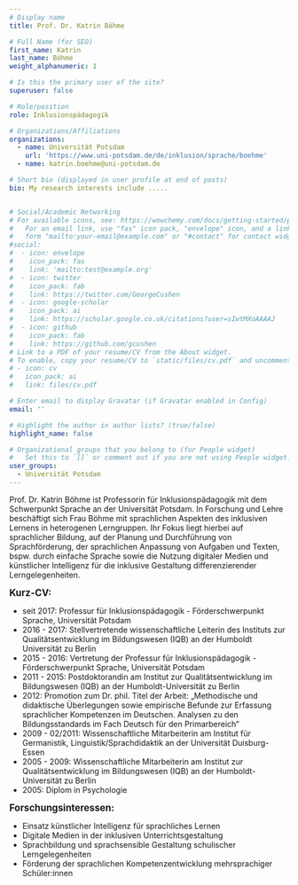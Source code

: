 ```yaml
---
# Display name
title: Prof. Dr. Katrin Böhme

# Full Name (for SEO)
first_name: Katrin
last_name: Böhme
weight_alphanumeric: 1

# Is this the primary user of the site?
superuser: false

# Role/position
role: Inklusionspädagogik

# Organizations/Affiliations
organizations:
  - name: Universität Potsdam
    url: 'https://www.uni-potsdam.de/de/inklusion/sprache/boehme'
  - name: katrin.boehme@uni-potsdam.de

# Short bio (displayed in user profile at end of posts)
bio: My research interests include .....


# Social/Academic Networking
# For available icons, see: https://wowchemy.com/docs/getting-started/page-builder/#icons
#   For an email link, use "fas" icon pack, "envelope" icon, and a link in the
#   form "mailto:your-email@example.com" or "#contact" for contact widget.
#social:
#  - icon: envelope
#    icon_pack: fas
#    link: 'mailto:test@example.org'
#  - icon: twitter
#    icon_pack: fab
#    link: https://twitter.com/GeorgeCushen
#  - icon: google-scholar
#    icon_pack: ai
#    link: https://scholar.google.co.uk/citations?user=sIwtMXoAAAAJ
#  - icon: github
#    icon_pack: fab
#    link: https://github.com/gcushen
# Link to a PDF of your resume/CV from the About widget.
# To enable, copy your resume/CV to `static/files/cv.pdf` and uncomment the lines below.
# - icon: cv
#   icon_pack: ai
#   link: files/cv.pdf

# Enter email to display Gravatar (if Gravatar enabled in Config)
email: ''

# Highlight the author in author lists? (true/false)
highlight_name: false

# Organizational groups that you belong to (for People widget)
#   Set this to `[]` or comment out if you are not using People widget.
user_groups:
  - Universität Potsdam
---
```


Prof. Dr. Katrin Böhme ist Professorin für Inklusionspädagogik mit dem Schwerpunkt Sprache an der Universität Potsdam. In Forschung und Lehre beschäftigt sich Frau Böhme mit sprachlichen Aspekten des inklusiven Lernens in heterogenen Lerngruppen. Ihr Fokus liegt hierbei auf sprachlicher Bildung, auf der Planung und Durchführung von Sprachförderung, der sprachlichen Anpassung von Aufgaben und Texten, bspw. durch einfache Sprache sowie die Nutzung digitaler Medien und künstlicher Intelligenz für die inklusive Gestaltung differenzierender Lerngelegenheiten.<br>

<big>**Kurz-CV:**</big>
- seit 2017: Professur für Inklusionspädagogik - Förderschwerpunkt Sprache, Universität Potsdam
- 2016 - 2017: Stellvertretende wissenschaftliche Leiterin des Instituts zur Qualitätsentwicklung im Bildungswesen (IQB) an der Humboldt Universität zu Berlin
- 2015 - 2016: Vertretung der Professur für Inklusionspädagogik - Förderschwerpunkt Sprache, Universität Potsdam
- 2011 - 2015: Postdoktorandin am Institut zur Qualitätsentwicklung im Bildungswesen (IQB) an der Humboldt-Universität zu Berlin
- 2012: Promotion zum Dr. phil. Titel der Arbeit: „Methodische und didaktische Überlegungen sowie empirische Befunde zur Erfassung sprachlicher Kompetenzen im Deutschen. Analysen zu den Bildungsstandards im Fach Deutsch für den Primarbereich“
- 2009 - 02/2011: Wissenschaftliche Mitarbeiterin am Institut für Germanistik, Linguistik/Sprachdidaktik an der Universität Duisburg-Essen
- 2005 - 2009: Wissenschaftliche Mitarbeiterin am Institut zur Qualitätsentwicklung im Bildungswesen (IQB) an der Humboldt-Universität zu Berlin
- 2005: Diplom in Psychologie

<big>**Forschungsinteressen:**</big>
- Einsatz künstlicher Intelligenz für sprachliches Lernen
- Digitale Medien in der inklusiven Unterrichtsgestaltung
- Sprachbildung und sprachsensible Gestaltung schulischer Lerngelegenheiten
- Förderung der sprachlichen Kompetenzentwicklung mehrsprachiger Schüler:innen